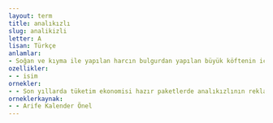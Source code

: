 ```yaml
---
layout: term
title: analıkızlı
slug: analikizli
letter: A
lisan: Türkçe
anlamlar:
- Soğan ve kıyma ile yapılan harcın bulgurdan yapılan büyük köftenin içine doldurulup ayrıca hazırlanan küçük köfteler ve nohut ile birlikte pişirilmesiyle yapılan bir tür yemek
ozellikler:
- - isim
ornekler:
- - Son yıllarda tüketim ekonomisi hazır paketlerde analıkızlının reklamını yapsa, yemeğin türünü ve özünü yok etse de aslını bilenler bunun aynı olmadığını bilirler.
orneklerkaynak:
- - Arife Kalender Önel
---
```

